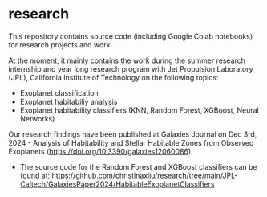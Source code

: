 # research
This repository contains source code (including Google Colab notebooks) for research projects and work.

At the moment, it mainly contains the work during the summer research internship and year long research program with Jet Propulsion Laboratory (JPL), California Institute of Technology on the following topics:
- Exoplanet classification
- Exoplanet habitabiliy analysis
- Exoplanet habitability classifiers (KNN, Random Forest, XGBoost, Neural Networks)

Our research findings have been published at Galaxies Journal on Dec 3rd, 2024 - Analysis of Habitability and Stellar Habitable Zones from Observed Exoplanets (https://doi.org/10.3390/galaxies12060086)
- The source code for the Random Forest and XGBoost classifiers can be found at: https://github.com/christinaxliu/research/tree/main/JPL-Caltech/GalaxiesPaper2024/HabitableExoplanetClassifiers

